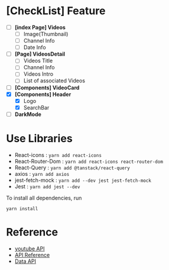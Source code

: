 # [CheckList] Feature

- [ ] **[index Page] Videos**
  - [ ] Image(Thumbnail)
  - [ ] Channel Info
  - [ ] Date Info
- [ ] **[Page] VideosDetail**
  - [ ] Videos Title
  - [ ] Channel Info
  - [ ] Videos Intro
  - [ ] List of associated Videos
- [ ] **[Components] VideoCard**
- [x] **[Components] Header**
  - [x] Logo
  - [x] SearchBar
- [ ] **DarkMode**

# Use Libraries

- React-icons : `yarn add react-icons`
- React-Router-Dom : `yarn add react-icons react-router-dom`
- React-Query : `yarn add @tanstack/react-query`
- axios : `yarn add axios`
- jest-fetch-mock : `yarn add --dev jest jest-fetch-mock`
- Jest : `yarn add jest --dev`

To install all dependencies, run

```shell
yarn install
```

# Reference

- [youtube API](https://developers.google.com/youtube/v3?hl=ko)
- [API Reference](https://developers.google.com/youtube/v3/docs)
- [Data API](https://developers.google.com/youtube/v3/docs/search/list)